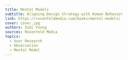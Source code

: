 ```yaml
---
title: Mental Models
subtitle: Aligning Design Strategy with Human Behavior
link: https://rosenfeldmedia.com/books/mental-models/
cover: cover.jpg
authors: Indi Young
sources: Rosenfeld Media
topics:
  - User Research
  - Observation
  - Mental Model
---
```

